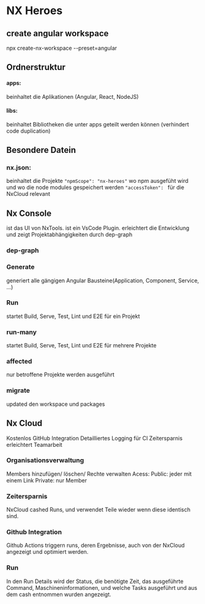 # NX Heroes

## create angular workspace  
npx create-nx-workspace --preset=angular

## Ordnerstruktur
#### apps: 
beinhaltet die Aplikationen (Angular, React, NodeJS)
#### libs: 
beinhaltet Bibliotheken die unter apps geteilt werden können  (verhindert code duplication)

## Besondere Datein 
### nx.json: 
beinhaltet die Projekte 
```"npmScope": "nx-heroes"``` wo npm ausgefüht wird und wo die node modules gespeichert werden 
```"accessToken": ``` für die NxCloud relevant
## Nx Console 
ist das UI von NxTools.
ist ein VsCode Plugin.
erleichtert die Entwicklung und zeigt Projektabhängigkeiten durch dep-graph
### dep-graph 
### Generate
generiert alle gängigen Angular Bausteine(Application, Component, Service, ...)
### Run
startet Build, Serve, Test, Lint und E2E für ein Projekt
### run-many
startet Build, Serve, Test, Lint und E2E für mehrere Projekte
### affected 
nur betroffene Projekte werden ausgeführt
### migrate
updated den workspace und packages
## Nx Cloud
Kostenlos
GitHub Integration
Detailliertes Logging für CI
Zeitersparnis
erleichtert Teamarbeit
### Organisationsverwaltung
Members hinzufügen/ löschen/ Rechte verwalten
Acess: Public: jeder mit einem Link
       Private: nur Member 
### Zeitersparnis 
NxCloud cashed Runs, und verwendet Teile wieder wenn diese identisch sind.
### Github Integration  
Github Actions triggern runs, deren Ergebnisse, auch von der NxCloud angezeigt und optimiert werden.
### Run
In den Run Details wird der Status, die benötigte Zeit, das ausgeführte Command, Maschineninformationen, und welche Tasks ausgeführt und aus dem cash entnommen wurden angezeigt.